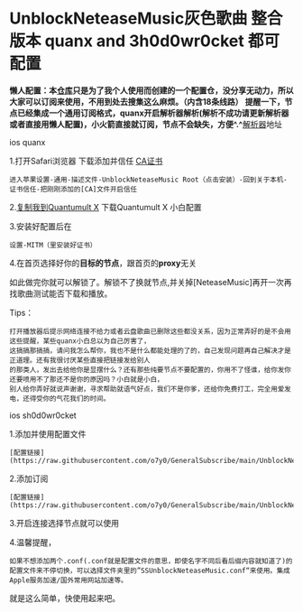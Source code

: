 # UnblockNeteaseMusic灰色歌曲 整合版本 quanx and 3h0d0wr0cket 都可配置
**懒人配置：本[仓库](https://github.com/o7y0/Rules/tree/1)只是为了我个人使用而创建的一个配置仓，没分享无动力，所以大家可以订阅来使用，不用到处去搜集这么麻烦。（内含18条线路）**
**提醒一下，节点已经集成一个通用订阅格式，quanx开启解析器解析(解析不成功请更新解析器或者直接用懒人配置)，小火箭直接就订阅，节点不会缺失，方便^.^**[解析器](https://raw.githubusercontent.com/KOP-XIAO/QuantumultX/master/Scripts/resource-parser.js)地址

ios quanx

1.打开Safari浏览器
  下载添加并信任
  [CA证书](https://raw.githubusercontent.com/o7y0/GeneralSubscribe/main/UnblockNeteaseMusic/ca.crt)

    进入苹果设置-通用-描述文件-UnblockNeteaseMusic Root（点击安装）-回到关于本机-证书信任-把刚刚添加的[CA]文件开启信任 
  
2.[复制我到Quantumult X](https://raw.githubusercontent.com/o7y0/Rules/1/Rules.conf)    下载Quantumult X 小白配置

3.安装好配置后在
 
    设置-MITM（里安装好证书）

4.在首页选择好你的**目标的节点**，跟首页的**proxy**无关

如此做完你就可以解锁了。解锁不了换就节点,并关掉[NeteaseMusic]再开一次再找歌曲测试能否下载和播放。

Tips：

    打开播放器后提示网络连接不给力或者云盘歌曲已删除这些都没关系，因为正常弄好的是不会用这些提醒，某些quanx小白总以为自己厉害了，
    这搞搞那搞搞，请问我怎么帮你，我也不是什么都能处理的了的，自己发现问题再自己解决才是正道理。还有我很讨厌某些直接把链接发给别人
    的那类人，发出去给他你是显摆什么？还有那些纯要节点不要配置的，你用不了怪谁，给你发你还要喷用不了那还不是你的原因吗？小白就是小白，
    别人给你弄好就说声谢谢，寻求帮助就语气好点，我们不是你爹，还给你免费打工，完全用爱发电，还得受你的气花我们的时间。


ios sh0d0wr0cket

1.添加并使用配置文件

    [配置链接](https://raw.githubusercontent.com/o7y0/GeneralSubscribe/main/UnblockNeteaseMusic/SSUnblockNeteaseMusic.conf)

2.添加订阅

    [配置链接](https://raw.githubusercontent.com/o7y0/GeneralSubscribe/main/UnblockNeteaseMusic/UnblockNeteaseMusic.txt)
	
3.开启连接选择节点就可以使用

4.温馨提醒，

	如果不想添加两个.conf(.conf就是配置文件的意思，即使名字不同后看后缀内容就知道了)的配置文件来不停切换，可以选择文件夹里的”SSUnblockNeteaseMusic.conf“来使用。集成 Apple服务加速/国外常用网站加速等。

就是这么简单，快使用起来吧。
